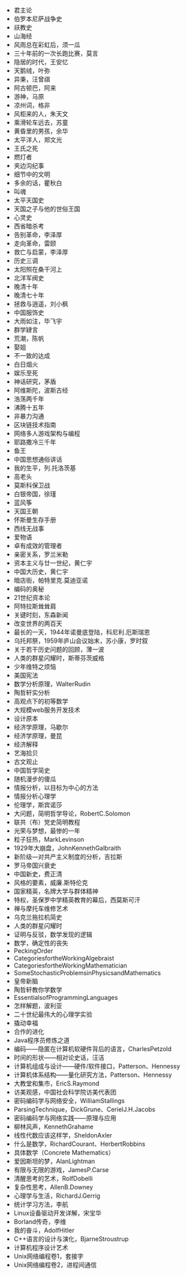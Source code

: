 
- 君主论
- 伯罗本尼萨战争史
- 祆教史
- 山海经
- 风雨总在彩虹后，须一瓜
- 三十年前的一次长跑比赛，莫言
- 隐居的时代，王安忆
- 天鹅绒，叶弥
- 异秉，汪曾祺
- 阿古顿巴，阿来
- 游神，马原 
- 凉州词，格非 
- 风柜来的人，朱天文
- 乘滑轮车远去，苏童
- 黄昏里的男孩，余华
- 太平洋人，郑文光
- 王氏之死
- 燃灯者
- 夹边沟纪事
- 细节中的文明
- 多余的话，瞿秋白
- 叫魂
- 太平天国史
- 天国之子与他的世俗王国
- 心灵史
- 西省暗杀考
- 告别革命，李泽厚
- 走向革命，雷颐
- 救亡与启蒙，李泽厚
- 历史三调
- 太阳照在桑干河上
- 北洋军阀史
- 晚清十年
- 晚清七十年
- 拯救与逍遥，刘小枫
- 中国服饰史
- 大雨如注，毕飞宇
- 群学肄言
- 荒潮，陈帆
- 娶姐
- 不一致的达成
- 白日烟火
- 娱乐至死
- 神话研究，茅盾
- 阿维斯陀，波斯古经
- 浩荡两千年
- 沸腾十五年
- 非暴力沟通 
- 区块链技术指南 
- 网络多人游戏架构与编程
- 耶路撒冷三千年
- 鱼王
- 中国思想通俗讲话
- 我的生平，列.托洛茨基
- 高老头
- 莫斯科保卫战
- 白银帝国，徐瑾
- 蓝风筝
- 天国王朝
- 怀斯曼生存手册
- 西线无战事
- 爱物语
- 卓有成效的管理者
- 亲密关系，罗兰米勒
- 资本主义与廿一世纪，黄仁宇
- 中国大历史，黄仁宇
- 暗店街，帕特里克.莫迪亚诺
- 编码的奥秘
- 21世纪资本论
- 阿特拉斯耸耸肩
- 关键时刻，东森新闻
- 改变世界的两百天
- 最长的一天，1944年诺曼底登陆，科尼利.厄斯瑞恩
- 乌托邦祭，1959年庐山会议始末，苏小康，罗时叙
- 关于若干历史问题的回顾，薄一波
- 人类的群星闪耀时，斯蒂芬茨威格
- 少年维特之烦恼
- 美国宪法
- 数学分析原理，WalterRudin
- 陶哲轩实分析
- 高观点下的初等数学
- 大规模web服务开发技术
- 设计原本
- 经济学原理，马歇尔
- 经济学原理，曼昆
- 经济解释
- 艺海拾贝
- 古文观止
- 中国哲学简史
- 随机漫步的傻瓜
- 情报分析，以目标为中心的方法
- 情报分析心理学
- 伦理学，斯宾诺莎
- 大问题，简明哲学导论，RobertC.Solomon
- 联共（布）党史简明教程
- 光荣与梦想，最惨的一年
- 粒子狂热，MarkLevinson
- 1929年大崩盘，JohnKennethGalbraith
- 新阶级—对共产主义制度的分析，吉拉斯
- 罗马帝国兴衰史
- 中国新史，费正清
- 风格的要素，威廉.斯特伦克
- 国家精英，名牌大学与群体精神
- 特权，圣保罗中学精英教育的幕后，西莫斯可汗
- 禅与摩托车维修艺术
- 乌克兰拖拉机简史
- 人类的群星闪耀时
- 证明与反驳，数学发现的逻辑
- 数学，确定性的丧失
- PeckingOrder
- CategoriesfortheWorkingAlgebraist
- CategoriesfortheWorkingMathematician
- SomeStochasticProblemsinPhysicsandMathematics
- 皇帝新脑
- 陶哲轩教你学数学
- EssentialsofProgrammingLanguages
- 怎样解题，波利亚
- 二十世纪最伟大的心理学实验
- 撬动幸福
- 合作的进化
- Java程序员修炼之道
- 编码——隐匿在计算机软硬件背后的语言，CharlesPetzold
- 时间的形状——相对论史话，汪洁
- 计算机组成与设计——硬件/软件接口，Patterson、Hennessy
- 计算机体系结构——量化研究方法，Patterson、Hennessy
- 大教堂和集市，EricS.Raymond
- 访美观感，中国社会科学院访美代表团
- 密码编码学与网络安全，WilliamStallings
- ParsingTechnique，DickGrune、CerielJ.H.Jacobs
- 密码编码学与网络实践——原理与应用
- 柳林风声，KennethGrahame
- 线性代数应该这样学，SheldonAxler
- 什么是数学，RichardCourant、HerbertRobbins
- 具体数学（Concrete Mathematics）
- 爱因斯坦的梦，AlanLightman
- 有限与无限的游戏，JamesP.Carse
- 清醒思考的艺术，RolfDobelli
- 复杂性思考，AllenB.Downey
- 心理学与生活，RichardJ.Gerrig
- 统计学习方法，李航
- Linux设备驱动开发详解，宋宝华
- Borland传奇，李维
- 我的奋斗，AdolfHitler
- C++语言的设计与演化，BjarneStroustrup
- 计算机程序设计艺术
- Unix网络编程卷1，套接字
- Unix网络编程卷2，进程间通信
